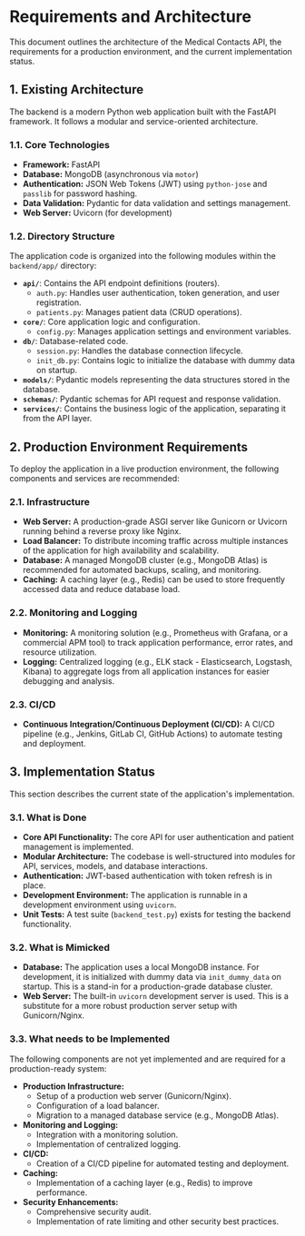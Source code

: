# Requirements and Architecture

This document outlines the architecture of the Medical Contacts API, the requirements for a production environment, and the current implementation status.

## 1. Existing Architecture

The backend is a modern Python web application built with the FastAPI framework. It follows a modular and service-oriented architecture.

### 1.1. Core Technologies

- **Framework:** FastAPI
- **Database:** MongoDB (asynchronous via `motor`)
- **Authentication:** JSON Web Tokens (JWT) using `python-jose` and `passlib` for password hashing.
- **Data Validation:** Pydantic for data validation and settings management.
- **Web Server:** Uvicorn (for development)

### 1.2. Directory Structure

The application code is organized into the following modules within the `backend/app/` directory:

- **`api/`**: Contains the API endpoint definitions (routers).
  - `auth.py`: Handles user authentication, token generation, and user registration.
  - `patients.py`: Manages patient data (CRUD operations).
- **`core/`**: Core application logic and configuration.
  - `config.py`: Manages application settings and environment variables.
- **`db/`**: Database-related code.
  - `session.py`: Handles the database connection lifecycle.
  - `init_db.py`: Contains logic to initialize the database with dummy data on startup.
- **`models/`**: Pydantic models representing the data structures stored in the database.
- **`schemas/`**: Pydantic schemas for API request and response validation.
- **`services/`**: Contains the business logic of the application, separating it from the API layer.

## 2. Production Environment Requirements

To deploy the application in a live production environment, the following components and services are recommended:

### 2.1. Infrastructure

- **Web Server:** A production-grade ASGI server like Gunicorn or Uvicorn running behind a reverse proxy like Nginx.
- **Load Balancer:** To distribute incoming traffic across multiple instances of the application for high availability and scalability.
- **Database:** A managed MongoDB cluster (e.g., MongoDB Atlas) is recommended for automated backups, scaling, and monitoring.
- **Caching:** A caching layer (e.g., Redis) can be used to store frequently accessed data and reduce database load.

### 2.2. Monitoring and Logging

- **Monitoring:** A monitoring solution (e.g., Prometheus with Grafana, or a commercial APM tool) to track application performance, error rates, and resource utilization.
- **Logging:** Centralized logging (e.g., ELK stack - Elasticsearch, Logstash, Kibana) to aggregate logs from all application instances for easier debugging and analysis.

### 2.3. CI/CD

- **Continuous Integration/Continuous Deployment (CI/CD):** A CI/CD pipeline (e.g., Jenkins, GitLab CI, GitHub Actions) to automate testing and deployment.

## 3. Implementation Status

This section describes the current state of the application's implementation.

### 3.1. What is Done

- **Core API Functionality:** The core API for user authentication and patient management is implemented.
- **Modular Architecture:** The codebase is well-structured into modules for API, services, models, and database interactions.
- **Authentication:** JWT-based authentication with token refresh is in place.
- **Development Environment:** The application is runnable in a development environment using `uvicorn`.
- **Unit Tests:** A test suite (`backend_test.py`) exists for testing the backend functionality.

### 3.2. What is Mimicked

- **Database:** The application uses a local MongoDB instance. For development, it is initialized with dummy data via `init_dummy_data` on startup. This is a stand-in for a production-grade database cluster.
- **Web Server:** The built-in `uvicorn` development server is used. This is a substitute for a more robust production server setup with Gunicorn/Nginx.

### 3.3. What needs to be Implemented

The following components are not yet implemented and are required for a production-ready system:

- **Production Infrastructure:**
  - Setup of a production web server (Gunicorn/Nginx).
  - Configuration of a load balancer.
  - Migration to a managed database service (e.g., MongoDB Atlas).
- **Monitoring and Logging:**
  - Integration with a monitoring solution.
  - Implementation of centralized logging.
- **CI/CD:**
  - Creation of a CI/CD pipeline for automated testing and deployment.
- **Caching:**
  - Implementation of a caching layer (e.g., Redis) to improve performance.
- **Security Enhancements:**
  - Comprehensive security audit.
  - Implementation of rate limiting and other security best practices.